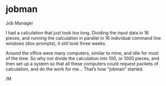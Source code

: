 # jobman
Job Manager

I had a calculation that just took too long.
Dividing the input data in 16 pieces, and running the calculation in parallel in 16 individual command line windows (dos-prompts), it still took three weeks.

Around the office were many computers, similar to mine, and idle for most of the time. So why not divide the calculation into 100, or 1000 pieces, and then set up a system so that all these computers could request packets of calculation, and do the work for me... That’s how “jobman” started.

/M
